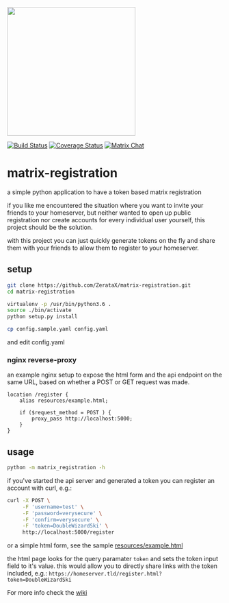 <img src="resources/logo.png" width="300">

[![Build Status](https://travis-ci.org/ZerataX/matrix-registration.svg?branch=master)](https://travis-ci.org/ZerataX/matrix-registration) [![Coverage Status](https://coveralls.io/repos/github/ZerataX/matrix-registration/badge.svg)](https://coveralls.io/github/ZerataX/matrix-registration) [![Matrix Chat](https://img.shields.io/badge/chat-%23matrix--registration%3Admnd.sh-brightgreen.svg)](https://matrix.to/#/#matrix-registration:dmnd.sh)
# matrix-registration

a simple python application to have a token based matrix registration

if you like me encountered the situation where you want to invite your friends to your homeserver, but neither wanted to open up public registration nor create accounts for every individual user yourself, this project should be the solution.

with this project you can just quickly generate tokens on the fly and share them with your friends to allow them to register to your homeserver.

## setup
```bash
git clone https://github.com/ZerataX/matrix-registration.git
cd matrix-registration

virtualenv -p /usr/bin/python3.6 .
source ./bin/activate
python setup.py install

cp config.sample.yaml config.yaml
```
and edit config.yaml

### nginx reverse-proxy
an example nginx setup to expose the html form and the api endpoint on the same URL, based on whether a POST or GET request was made.
```nginx
location /register {
    alias resources/example.html;

    if ($request_method = POST ) {
        proxy_pass http://localhost:5000;
    }
}
```
## usage
```bash
python -m matrix_registration -h
```

if you've started the api server and generated a token you can register an account with curl, e.g.:
```bash
curl -X POST \
     -F 'username=test' \
     -F 'password=verysecure' \
     -F 'confirm=verysecure' \
     -F 'token=DoubleWizardSki' \
     http://localhost:5000/register
```
or a simple html form, see the sample [resources/example.html](resources/example.html)

the html page looks for the query paramater `token` and sets the token input field to it's value. this would allow you to directly share links with the token included, e.g.:
`https://homeserver.tld/register.html?token=DoubleWizardSki`


For more info check the [wiki](https://github.com/ZerataX/matrix-registration/wiki)
